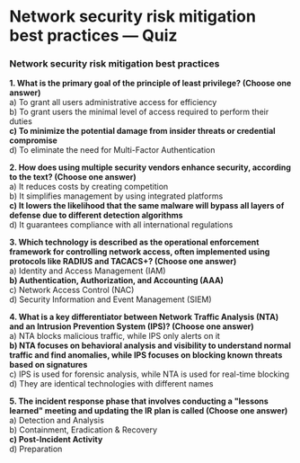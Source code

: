# Network security risk mitigation best practices — Quiz

### Network security risk mitigation best practices

**1. What is the primary goal of the principle of least privilege? (Choose one answer)**\
a) To grant all users administrative access for efficiency\
b) To grant users the minimal level of access required to perform their duties\
**c) To minimize the potential damage from insider threats or credential compromise**\
d) To eliminate the need for Multi-Factor Authentication

**2. How does using multiple security vendors enhance security, according to the text? (Choose one answer)**\
a) It reduces costs by creating competition\
b) It simplifies management by using integrated platforms\
**c) It lowers the likelihood that the same malware will bypass all layers of defense due to different detection algorithms**\
d) It guarantees compliance with all international regulations

**3. Which technology is described as the operational enforcement framework for controlling network access, often implemented using protocols like RADIUS and TACACS+? (Choose one answer)**\
a) Identity and Access Management (IAM)\
**b) Authentication, Authorization, and Accounting (AAA)**\
c) Network Access Control (NAC)\
d) Security Information and Event Management (SIEM)

**4. What is a key differentiator between Network Traffic Analysis (NTA) and an Intrusion Prevention System (IPS)? (Choose one answer)**\
a) NTA blocks malicious traffic, while IPS only alerts on it\
**b) NTA focuses on behavioral analysis and visibility to understand normal traffic and find anomalies, while IPS focuses on blocking known threats based on signatures**\
c) IPS is used for forensic analysis, while NTA is used for real-time blocking\
d) They are identical technologies with different names

**5. The incident response phase that involves conducting a "lessons learned" meeting and updating the IR plan is called (Choose one answer)**\
a) Detection and Analysis\
b) Containment, Eradication & Recovery\
**c) Post-Incident Activity**\
d) Preparation
